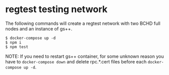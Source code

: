 # regtest testing network

The following commands will create a regtest network with two BCHD full nodes and an instance of gs++.

```
$ docker-compose up -d
$ npm i
$ npm test
```
NOTE: If you need to restart gs++ container, for some unknown reason you have to `docker-compose down` and delete rpc.*.cert files before each `docker-compose up -d`.
